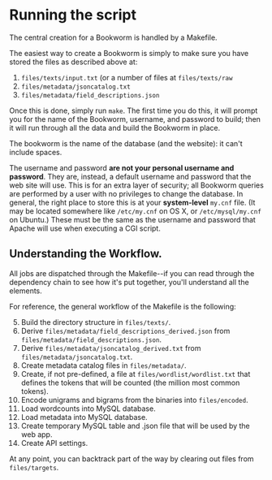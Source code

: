 # Running the script

The central creation for a Bookworm is handled by a Makefile.

The easiest way to create a Bookworm is simply to make sure you have stored the files as described above at:
1. `files/texts/input.txt` (or a number of files at `files/texts/raw`
2. `files/metadata/jsoncatalog.txt`
3. `files/metadata/field_descriptions.json`

Once this is done, simply run `make`. The first time you do this, it will prompt you for the name of the Bookworm, username, and password to build; then it will run through all the data and build the Bookworm in place.

The bookworm is the name of the database (and the website): it can't include spaces.

The username and password **are not your personal username and password**. They are, instead, a default username and password that the web site will use. This is for an extra layer of security; all Bookworm queries are performed by a user with no privileges to change the database. In general, the right place to store this is at your **system-level** `my.cnf` file. (It may be located somewhere like `/etc/my.cnf` on OS X, or `/etc/mysql/my.cnf` on Ubuntu.) These must be the same as the username and password that Apache will use when executing a CGI script.

## Understanding the Workflow.

All jobs are dispatched through the Makefile--if you can read through the dependency chain to see how it's put together, you'll understand all the elements.

For reference, the general workflow of the Makefile is the following:

5. Build the directory structure in `files/texts/`.
1. Derive `files/metadata/field_descriptions_derived.json` from `files/metadata/field_descriptions.json`.
2. Derive `files/metadata/jsoncatalog_derived.txt` from `files/metadata/jsoncatalog.txt`.
4. Create metadata catalog files in `files/metadata/`.
6. Create, if not pre-defined, a file at `files/wordlist/wordlist.txt` that defines the tokens that will be counted (the million most common tokens).
8. Encode unigrams and bigrams from the binaries into `files/encoded`.
9. Load wordcounts into MySQL database.
10. Load metadata into MySQL database.
10. Create temporary MySQL table and .json file that will be used by the web app.
11. Create API settings.

At any point, you can backtrack part of the way by clearing out files from `files/targets`.

